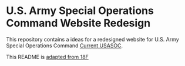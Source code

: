 # U.S. Army Special Operations Command Website Redesign

This repository contains a ideas for a redesigned website for U.S. Army Special Operations Command [Current USASOC](http://soc.mil). 

This README is [adapted from 18F](https://github.com/18F/afrs-pa/blob/master/README.md)

